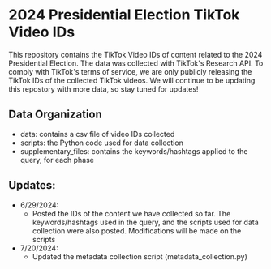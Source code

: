 # 2024 Presidential Election TikTok Video IDs
This repository contains the TikTok Video IDs of content related to the 2024 Presidential Election. The data was collected with TikTok's Research API. To comply with TikTok's terms of service, we are only publicly releasing the TikTok IDs of the collected TikTok videos. We will continue to be updating this repostory with more data, so stay tuned for updates!


## Data Organization
- data: contains a csv file of video IDs collected 
- scripts: the Python code used for data collection
- supplementary_files: contains the keywords/hashtags applied to the query, for each phase


## Updates:
- 6/29/2024: 
    - Posted the IDs of the content we have collected so far. The keywords/hashtags used in the query, and the scripts used for data collection were also posted. Modifications will be made on the scripts
- 7/20/2024: 
    - Updated the metadata collection script (metadata_collection.py)
